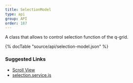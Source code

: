 ```yaml
---
title: SelectionModel
type: api
group: API
order: 187
---
```

A class that allows to control selection function of the q-grid.

{% docTable "source/api/selection-model.json" %}

### Suggested Links

* [Scroll View](/doc/api/scroll-view.html)
* [selection.service.js](https://github.com/qgrid/ng2/blob/master/core/selection/selection.service.js)

